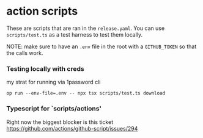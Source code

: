 # action scripts

These are scripts that are ran in the `release.yaml`.
You can use `scripts/test.ts` as a test harness to test them locally.

NOTE: make sure to have an `.env` file in the root with a `GITHUB_TOKEN` so that the calls work.


### Testing locally with creds
my strat for running via 1password cli
```
op run --env-file=.env -- npx tsx scripts/test.ts download
```

### Typescript for `scripts/actions'
Right now the biggest blocker is this ticket
https://github.com/actions/github-script/issues/294
